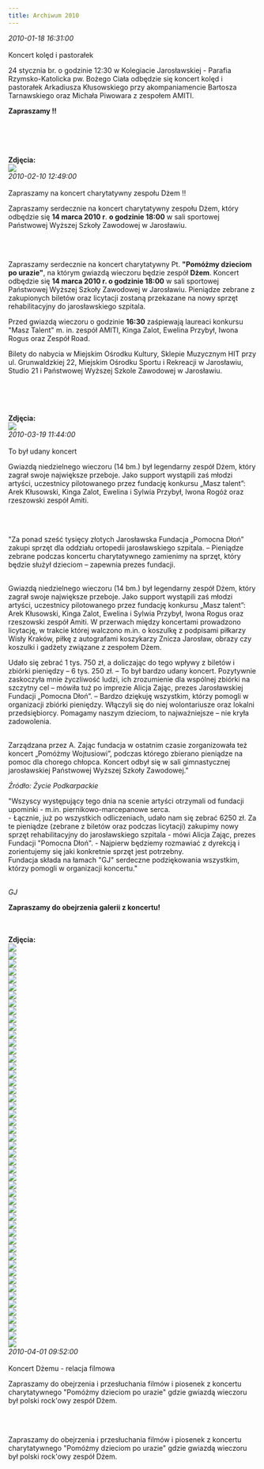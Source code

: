 ```yaml
---
title: Archiwum 2010
---
```


<div class="archiveItem">
<i>2010-01-18 16:31:00</i><br><br>
Koncert kolęd i pastorałek <p>24 stycznia br. o godzinie 12:30 w Kolegiacie Jarosławskiej - Parafia Rzymsko-Katolicka pw. Bożego Ciała odbędzie się koncert kolęd i pastorałek Arkadiusza Kłusowskiego przy akompaniamencie Bartosza Tarnawskiego oraz Michała Piwowara z zespołem AMITI.</p><p><strong>Zapraszamy !!</strong></p><br><br>
<br><br>
<b>Zdjęcia:</b><br>
<div class="centerImgs">
<img src="img/archive_files/1 013-2.jpg" /><br>
</div>
</div>
<div class="archiveItem">
<i>2010-02-10 12:49:00</i><br><br>
Zapraszamy na koncert charytatywny zespołu Dżem !!<p>Zapraszamy serdecznie na koncert charytatywny zespołu Dżem, który odbędzie się <strong>14 marca 2010 r</strong>. <strong>o godzinie 18:00</strong> w sali sportowej Państwowej Wyższej Szkoły Zawodowej w Jarosławiu.</p><br><br>
<p>Zapraszamy serdecznie na koncert charytatywny Pt. <strong>"Pomóżmy dzieciom po urazie"</strong>, na którym gwiazdą wieczoru będzie zespół <strong>Dżem</strong>. Koncert odbędzie się <strong>14 marca 2010 r. o godzinie 18:00</strong> w sali sportowej Państwowej Wyższej Szkoły Zawodowej w Jarosławiu. Pieniądze zebrane z zakupionych biletów oraz licytacji zostaną przekazane na nowy sprzęt rehabilitacyjny do jarosławskiego szpitala.</p><p>Przed gwiazdą wieczoru o godzinie <strong>16:30</strong> zaśpiewają laureaci konkursu "Masz Talent" m. in. zespół AMITI, Kinga Zalot, Ewelina Przybył, Iwona Rogus oraz Zespół Road.</p><p>Bilety do nabycia w Miejskim Ośrodku Kultury, Sklepie Muzycznym HIT przy ul. Grunwaldzkiej 22, Miejskim Ośrodku Sportu i Rekreacji w Jarosławiu, Studio 21 i Państwowej Wyższej Szkole Zawodowej w Jarosławiu.</p><p> </p><br><br>
<b>Zdjęcia:</b><br>
<div class="centerImgs">
<img src="img/archive_files/dzem_logo.jpg" /><br>
</div>
</div>
<div class="archiveItem">
<i>2010-03-19 11:44:00</i><br><br>
To był udany koncert<p>Gwiazdą niedzielnego wieczoru (14 bm.) był legendarny zespół Dżem, który zagrał swoje największe przeboje. Jako support wystąpili zaś młodzi artyści, uczestnicy pilotowanego przez fundację konkursu „Masz talent”: Arek Kłusowski, Kinga Zalot, Ewelina i Sylwia Przybył, Iwona Rogóż oraz rzeszowski zespół Amiti.</p><br><br>
<p>"Za ponad sześć tysięcy złotych Jarosławska Fundacja „Pomocna Dłoń” zakupi sprzęt dla oddziału ortopedii jarosławskiego szpitala. – Pieniądze zebrane podczas koncertu charytatywnego zamienimy na sprzęt, który będzie służył dzieciom – zapewnia prezes fundacji.</p><p><br />Gwiazdą niedzielnego wieczoru (14 bm.) był legendarny zespół Dżem, który zagrał swoje największe przeboje. Jako support wystąpili zaś młodzi artyści, uczestnicy pilotowanego przez fundację konkursu „Masz talent”: Arek Kłusowski, Kinga Zalot, Ewelina i Sylwia Przybył, Iwona Rogus oraz rzeszowski zespół Amiti. W przerwach między koncertami prowadzono licytację, w trakcie której walczono m.in. o koszulkę z podpisami piłkarzy Wisły Kraków, piłkę z autografami koszykarzy Znicza Jarosław, obrazy czy koszulki i gadżety związane z zespołem Dżem.</p><p>Udało się zebrać 1 tys. 750 zł, a doliczając do tego wpływy z biletów i zbiórki pieniędzy – 6 tys. 250 zł. – To był bardzo udany koncert. Pozytywnie zaskoczyła mnie życzliwość ludzi, ich zrozumienie dla wspólnej zbiórki na szczytny cel – mówiła tuż po imprezie Alicja Zając, prezes Jarosławskiej Fundacji „Pomocna Dłoń”. – Bardzo dziękuję wszystkim, którzy pomogli w organizacji zbiórki pieniędzy. Włączyli się do niej wolontariusze oraz lokalni przedsiębiorcy. Pomagamy naszym dzieciom, to najważniejsze – nie kryła zadowolenia.</p><p><br />Zarządzana przez A. Zając fundacja w ostatnim czasie zorganizowała też koncert „Pomóżmy Wojtusiowi”, podczas którego zbierano pieniądze na pomoc dla chorego chłopca. Koncert odbył się w sali gimnastycznej jarosławskiej Państwowej Wyższej Szkoły Zawodowej."</p><p><em>Źródło: Życie Podkarpackie</em></p><p>"Wszyscy występujący tego dnia na scenie artyści otrzymali od fundacji upominki - m.in. piernikowo-marcepanowe serca. <br />- Łącznie, już po wszystkich odliczeniach, udało nam się zebrać 6250 zł. Za te pieniądze (zebrane z biletów oraz podczas licytacji) zakupimy nowy sprzęt rehabilitacyjny do jarosławskiego szpitala - mówi Alicja Zając, prezes Fundacji "Pomocna Dłoń". - Najpierw będziemy rozmawiać z dyrekcją i zorientujemy się jaki konkretnie sprzęt jest potrzebny.<br />Fundacja składa na łamach "GJ" serdeczne podziękowania wszystkim, którzy pomogli w organizacji koncertu."</p><p><em><br /> GJ</em></p><p><strong>Zapraszamy do obejrzenia galerii z koncertu!</strong><em><br /></em></p><p><em> </em></p><br><br>
<b>Zdjęcia:</b><br>
<div class="centerImgs">
<img src="img/archive_files/Hubert-Ochmanski (01).jpg" /><br>
<img src="img/archive_files/Hubert-Ochmanski (02).jpg" /><br>
<img src="img/archive_files/Hubert-Ochmanski (03).jpg" /><br>
<img src="img/archive_files/Hubert-Ochmanski (04).jpg" /><br>
<img src="img/archive_files/Hubert-Ochmanski (05).jpg" /><br>
<img src="img/archive_files/Hubert-Ochmanski (06).jpg" /><br>
<img src="img/archive_files/Hubert-Ochmanski (07).jpg" /><br>
<img src="img/archive_files/Hubert-Ochmanski (08).jpg" /><br>
<img src="img/archive_files/Hubert-Ochmanski (09).jpg" /><br>
<img src="img/archive_files/Hubert-Ochmanski (10).jpg" /><br>
<img src="img/archive_files/Hubert-Ochmanski (11).jpg" /><br>
<img src="img/archive_files/Hubert-Ochmanski (12).jpg" /><br>
<img src="img/archive_files/Hubert-Ochmanski (13).jpg" /><br>
<img src="img/archive_files/Hubert-Ochmanski (14).jpg" /><br>
<img src="img/archive_files/Hubert-Ochmanski (15) 2.jpg" /><br>
<img src="img/archive_files/Hubert-Ochmanski (16).jpg" /><br>
<img src="img/archive_files/Hubert-Ochmanski (17).jpg" /><br>
<img src="img/archive_files/Hubert-Ochmanski (18).jpg" /><br>
<img src="img/archive_files/Jakub (01).jpg" /><br>
<img src="img/archive_files/Jakub (02).jpg" /><br>
<img src="img/archive_files/Jakub (03).jpg" /><br>
<img src="img/archive_files/Jakub (04).jpg" /><br>
<img src="img/archive_files/Jakub (05).jpg" /><br>
<img src="img/archive_files/Jakub (06).jpg" /><br>
<img src="img/archive_files/Jakub (07).jpg" /><br>
<img src="img/archive_files/Jakub (08).jpg" /><br>
<img src="img/archive_files/Jakub (09).jpg" /><br>
<img src="img/archive_files/Jakub (10).jpg" /><br>
<img src="img/archive_files/Jakub (11).jpg" /><br>
<img src="img/archive_files/Jakub (12).jpg" /><br>
<img src="img/archive_files/Jakub (13).jpg" /><br>
<img src="img/archive_files/Jakub (14).jpg" /><br>
<img src="img/archive_files/Jakub (15).jpg" /><br>
<img src="img/archive_files/Jakub (16) 2.jpg" /><br>
<img src="img/archive_files/Jakub (17).jpg" /><br>
<img src="img/archive_files/Lukasz-Sobien (00).JPG" /><br>
<img src="img/archive_files/Lukasz-Sobien (01).JPG" /><br>
<img src="img/archive_files/Lukasz-Sobien (02).JPG" /><br>
<img src="img/archive_files/Lukasz-Sobien (03).JPG" /><br>
<img src="img/archive_files/Lukasz-Sobien (04).JPG" /><br>
<img src="img/archive_files/Lukasz-Sobien (05).JPG" /><br>
<img src="img/archive_files/Lukasz-Sobien (06).JPG" /><br>
<img src="img/archive_files/Lukasz-Sobien (07).JPG" /><br>
<img src="img/archive_files/Lukasz-Sobien (08).JPG" /><br>
<img src="img/archive_files/Lukasz-Sobien (09).JPG" /><br>
<img src="img/archive_files/Lukasz-Sobien (10).JPG" /><br>
<img src="img/archive_files/Lukasz-Sobien (11).JPG" /><br>
<img src="img/archive_files/Lukasz-Sobien (12).JPG" /><br>
<img src="img/archive_files/Lukasz-Sobien (13).JPG" /><br>
<img src="img/archive_files/Lukasz-Sobien (14).JPG" /><br>
<img src="img/archive_files/Lukasz-Sobien (15).JPG" /><br>
</div>
</div>
<div class="archiveItem">
<i>2010-04-01 09:52:00</i><br><br>
Koncert Dżemu - relacja filmowa<p>Zapraszamy do obejrzenia i przesłuchania filmów i piosenek z koncertu charytatywnego "Pomóżmy dzieciom po urazie" gdzie gwiazdą wieczoru był polski rock'owy zespół Dżem.</p><br><br>
<p>Zapraszamy do obejrzenia i przesłuchania filmów i piosenek z koncertu  charytatywnego "Pomóżmy dzieciom po urazie" gdzie gwiazdą wieczoru był  polski rock'owy zespół Dżem.</p><p> </p><p> </p><p><br /><br /><br /> <object width="640" height="505"><param name="movie" value="http://www.youtube.com/v/-jMXNVhROsE&amp;hl=pl_PL&amp;fs=1&amp;color1=0x234900&amp;color2=0x4e9e00" /><param name="allowFullScreen" value="true" /><param name="allowscriptaccess" value="always" /><embed type="application/x-shockwave-flash" width="640" height="505" src="http://www.youtube.com/v/-jMXNVhROsE&amp;hl=pl_PL&amp;fs=1&amp;color1=0x234900&amp;color2=0x4e9e00" allowfullscreen="true" allowscriptaccess="always"></embed></object></p><p><br /><br /> <object width="640" height="505"><param name="movie" value="http://www.youtube.com/v/WiKa-03XyCo&amp;hl=pl_PL&amp;fs=1&amp;color1=0x234900&amp;color2=0x4e9e00" /><param name="allowFullScreen" value="true" /><param name="allowscriptaccess" value="always" /><embed type="application/x-shockwave-flash" width="640" height="505" src="http://www.youtube.com/v/WiKa-03XyCo&amp;hl=pl_PL&amp;fs=1&amp;color1=0x234900&amp;color2=0x4e9e00" allowscriptaccess="always" allowfullscreen="true"></embed></object></p><p><br /><br /> <object width="853" height="505"><param name="movie" value="http://www.youtube.com/v/HDS_EFnghhI&amp;hl=pl_PL&amp;fs=1&amp;color1=0x234900&amp;color2=0x4e9e00" /><param name="allowFullScreen" value="true" /><param name="allowscriptaccess" value="always" /><embed type="application/x-shockwave-flash" width="853" height="505" src="http://www.youtube.com/v/HDS_EFnghhI&amp;hl=pl_PL&amp;fs=1&amp;color1=0x234900&amp;color2=0x4e9e00" allowscriptaccess="always" allowfullscreen="true"></embed></object></p><p> </p><p><object width="853" height="505"><param name="movie" value="http://www.youtube.com/v/tMSREqlq4Y8&amp;hl=pl_PL&amp;fs=1&amp;color1=0x234900&amp;color2=0x4e9e00" /><param name="allowFullScreen" value="true" /><param name="allowscriptaccess" value="always" /><embed type="application/x-shockwave-flash" width="853" height="505" src="http://www.youtube.com/v/tMSREqlq4Y8&amp;hl=pl_PL&amp;fs=1&amp;color1=0x234900&amp;color2=0x4e9e00" allowscriptaccess="always" allowfullscreen="true"></embed></object></p><p> </p><p> </p><p><object width="853" height="505"><param name="movie" value="http://www.youtube.com/v/WKAPvftz3k4&amp;hl=pl_PL&amp;fs=1&amp;color1=0x234900&amp;color2=0x4e9e00" /><param name="allowFullScreen" value="true" /><param name="allowscriptaccess" value="always" /><embed type="application/x-shockwave-flash" width="853" height="505" src="http://www.youtube.com/v/WKAPvftz3k4&amp;hl=pl_PL&amp;fs=1&amp;color1=0x234900&amp;color2=0x4e9e00" allowscriptaccess="always" allowfullscreen="true"></embed></object></p><p><object width="640" height="505"><param name="movie" value="http://www.youtube.com/v/gO_D2ATndFU&amp;hl=pl_PL&amp;fs=1&amp;color1=0x234900&amp;color2=0x4e9e00" /><param name="allowFullScreen" value="true" /><param name="allowscriptaccess" value="always" /><embed type="application/x-shockwave-flash" width="640" height="505" src="http://www.youtube.com/v/gO_D2ATndFU&amp;hl=pl_PL&amp;fs=1&amp;color1=0x234900&amp;color2=0x4e9e00" allowscriptaccess="always" allowfullscreen="true"></embed></object></p><p> </p><p> </p><p><object width="640" height="505"><param name="movie" value="http://www.youtube.com/v/0rj_k8iV3jE&amp;hl=pl_PL&amp;fs=1&amp;color1=0x234900&amp;color2=0x4e9e00" /><param name="allowFullScreen" value="true" /><param name="allowscriptaccess" value="always" /><embed type="application/x-shockwave-flash" width="640" height="505" src="http://www.youtube.com/v/0rj_k8iV3jE&amp;hl=pl_PL&amp;fs=1&amp;color1=0x234900&amp;color2=0x4e9e00" allowscriptaccess="always" allowfullscreen="true"></embed></object></p><p> </p><p> </p><br><br>
<b>Zdjęcia:</b><br>
<div class="centerImgs">
<img src="img/archive_files/Dzem.jpg" /><br>
</div>
</div>
<div class="archiveItem">
<i>2010-04-06 11:34:00</i><br><br>
Masz Talent 2010 !!<p>Jarosławska Fundacja „Pomocna Dłoń” przy wsparciu Burmistrza Miasta Jarosławia oraz Centrum Kultury i Promocji w Jarosławiu organizuje II edycję programu MASZ TALENT.</p><br><br>
<p><strong>Jarosławska Fundacja „Pomocna Dłoń” </strong>przy wsparciu Burmistrza Miasta Jarosławia oraz Centrum Kultury i Promocji w Jarosławiu organizuje II edycję programu <strong>MASZ TALENT</strong>. Serdecznie zapraszamy młodzież jarosławską z gimnazjów i szkół średnich oraz utalentowane osoby (powyżej 15 r.ż.), do wzięcia udziału w wydarzeniu kulturalnym. <br /> <br />Nagrodą główną jest laptop ufundowany przez Jarosławską Fundację „Pomocna Dłoń". <br /><br />Przegląd kandydatów odbędzie się dnia <strong>21.04.2010 r. </strong>o godz.<strong> 11.00</strong><strong></strong> w Centrum Kultury i Promocji w Jarosławiu. <br /><br />Kategorie konkursowe: taniec, śpiew, sport, gra na instrumencie, gra sceniczna. Każdy uczestnik proszony jest o przygotowanie 3 min. programu artystycznego wraz z własnym podkładem muzycznym, w zależności od wybranej kategorii. <br /><br />Finał programu odbędzie się <strong>1.05.2010 r. w Miejskim Ośrodku Kultury w Jarosławiu</strong> i będzie towarzyszył Wielkiej Majówce 2010. <br />Informacje udzielane są pod numerem telefonu: (016) 624 87 44.<br />Zapytania proszę kierować również na adres mailowy: ktp@jaroslaw.pl. <br /><br />Osoby chętne do wzięcia  udziału w wydarzeniu proszone są o stawienie się z wypełnionymi kartami zgłoszenia <strong>do dnia 19.04.2010 r. w Wydziale Kultury, Turystyki i Promocji Miasta w Urzędzie Miasta Jarosławia,</strong> Rynek 6 (II p. pok. nr 20), w celu rejestracji przed przeglądem. <br /><br /> <br /><br />Poniżej karta zgłoszenia udziału.</p><br><br>
<b>Zdjęcia:</b><br>
<div class="centerImgs">
<img src="img/archive_files/987358_61043619.jpg" /><br>
</div>
</div>
<div class="archiveItem">
<i>2010-04-09 16:16:00</i><br><br>
Wywiad z Prezes Fundacji Pomocna Dłoń w Radiu PWSZ Jarosław<p>Wywiad z Prezes Fundacji Pomocna Dłoń w Twoje Radio Jarosław. Wywiad  przeprowadzony przez redaktor  Annę Inglot.</p><br><br>
<p>Wywiad z Prezes Fundacji Pomocna Dłoń w Twoje Radio Jarosław. Wywiad  przeprowadzony przez redaktor Annę Inglot.</p><p> </p><p><br /><br /> <object width="640" height="505"><param name="movie" value="http://www.youtube.com/v/Xaq4XRRO6Cw&amp;hl=pl_PL&amp;fs=1&amp;color1=0x234900&amp;color2=0x4e9e00" /><param name="allowFullScreen" value="true" /><param name="allowscriptaccess" value="always" /><embed type="application/x-shockwave-flash" width="640" height="505" src="http://www.youtube.com/v/Xaq4XRRO6Cw&amp;hl=pl_PL&amp;fs=1&amp;color1=0x234900&amp;color2=0x4e9e00" allowscriptaccess="always" allowfullscreen="true"></embed></object></p><p> </p><p><br /><br /> <object width="640" height="505"><param name="movie" value="http://www.youtube.com/v/MOsn8Pk4l4Q&amp;hl=pl_PL&amp;fs=1&amp;color1=0x234900&amp;color2=0x4e9e00" /><param name="allowFullScreen" value="true" /><param name="allowscriptaccess" value="always" /><embed type="application/x-shockwave-flash" width="640" height="505" src="http://www.youtube.com/v/MOsn8Pk4l4Q&amp;hl=pl_PL&amp;fs=1&amp;color1=0x234900&amp;color2=0x4e9e00" allowscriptaccess="always" allowfullscreen="true"></embed></object></p><br><br>
<b>Zdjęcia:</b><br>
<div class="centerImgs">
<img src="img/archive_files/Prezes-Fundacji-Alicja-Zajac.jpg" /><br>
</div>
</div>
<div class="archiveItem">
<i>2010-04-27 14:12:00</i><br><br>
Międzynarodowy Festiwal Piosenki „Rzeszów Carpathia Festiwal” 2010 <p>Międzynarodowy Festiwal Piosenki „Rzeszów Carpathia Festival” to miejsce spotkań młodych wokalistów i zespołów muzycznych z całej Europy. W jury festiwalu zasiadają europejskie osobistości życia muzycznego – Dorota Szpetkowska, Michał Zabłocki, Zygmunt Kukla, Jerzy Dynia, Ruggero Robin, Egon Póka i Peter Lipa.</p><br><br>
<p>Międzynarodowy Festiwal Piosenki <strong>„Rzeszów Carpathia Festival”</strong> to miejsce spotkań młodych wokalistów i zespołów muzycznych z całej Europy. W jury festiwalu zasiadają europejskie osobistości życia muzycznego – Dorota Szpetkowska, Michał Zabłocki, Zygmunt Kukla, Jerzy Dynia, Ruggero Robin, Egon Póka i Peter Lipa.</p><p> </p><p>Głosujcie na zespół <strong>Amiti</strong> w plebiscycie na nagrodę publiczności <strong>VI międzynarodowego Festivalu Carpathia Rzeszów </strong>SMS na numer <strong>72601</strong> o treści <strong>paulobettini.pl 1<br /></strong></p><p> </p><p>Więcej informacji na stronie <a href="http://www.carpathia.rzeszow.pl/" target="_blank"><strong>www.carpathia.rzeszow.pl</strong> </a>oraz <a href="http://www.rzeszow.pl/kultura/aktualnosci-kulturowe/miedzynarodowy-festiwal-piosenki-rzeszow-carpathia-festiwal-2010" target="_blank"><strong>Srerwis informacyjny UM Rzeszów</strong><br /></a></p><p> </p><p> </p><p><object width="480" height="385"><param name="movie" value="http://www.youtube.com/v/pJzof-KvIJk&amp;hl=pl_PL&amp;fs=1&amp;color1=0x234900&amp;color2=0x4e9e00" /><param name="allowFullScreen" value="true" /><param name="allowscriptaccess" value="always" /><embed type="application/x-shockwave-flash" width="480" height="385" src="http://www.youtube.com/v/pJzof-KvIJk&amp;hl=pl_PL&amp;fs=1&amp;color1=0x234900&amp;color2=0x4e9e00" allowscriptaccess="always" allowfullscreen="true"></embed></object></p><br><br>
<b>Zdjęcia:</b><br>
<div class="centerImgs">
<img src="img/archive_files/amiti.jpeg" /><br>
</div>
</div>
<div class="archiveItem">
<i>2010-04-28 12:00:00</i><br><br>
Sprzet dla najmłodszych pacjentów COM<p><strong>"Pomóżmy dzieciom po urazie".</strong> Takie założenie miał zorganizowany 14  marca przez <strong>Jarosławską Fundację "Pomocna Dłoń" </strong>koncert zespołu Dżem. To właśnie na zakup sprzętu Fundacja przekazała zebrane z koncertu  pieniądze. W jednej z sal Centrum Opieki Medycznej stanęły trzy nowe  łóżka z całym wyposażeniem.</p><br><br>
<p><strong>"Pomóżmy dzieciom po urazie"</strong>. Takie założenie miał zorganizowany 14 marca przez "<strong>Jarosławską Fundację Pomocna Dłoń" koncert zespołu Dżem.<br /></strong><br />To właśnie na zakup sprzętu Fundacja przekazała zebrane z koncertu pieniądze. W jednej z sal Centrum Opieki Medycznej stanęły trzy nowe łóżka z całym wyposażeniem. <br />- Dzisiaj oddział  ortopedyczny otrzymał dary z Jarosławskiej Fundacji "Pomocna Dłoń". Chcę serdecznie podziękować wszystkim, którzy się do tego przyczynili - mówiła dyrektor ds. lecznictwa - Janina Dańczak-Balicka.<br /><br /><strong>6250 zł </strong>to kwota, jaką udało się zebrać z koncertu. <strong><br />Koszt zakupionego sprzętu to blisko 13 tysięcy</strong>.<br />- Zebrane pieniądze chcieliśmy przeznaczyć właśnie dla dzieci, na nowy sprzęt rehabilitacyjny. Trzy łóżka z całym wyposażeniem za ponad 13 tysięcy zakupione za połowę ceny, to wielki sukces. serdeczne podziękowania dla Zespołu Szkół Plastycznych za pomalowanie ścian w tej właśnie salo oraz dla Pana Tomasza Piotrów, który użyczył nam samochodu i przywiózł sprzęt z Tarnowa nieodpłatnie. Pamiętajmy, że żyjemy po to, aby pozostawić po sobie ślad - mówiła Alicja Zając - prezes Fundacji. Wyrazy wdzięczności złożył również ordynator oddziału ortopedii - Jerzy Błażejewski.<br />- Serdecznie dziękuję za takie miłe i efektywne wsparcie. W naszym szpitalu rocznie przyjmujemy ok. 200 dzieci z urazami. jest to dla nich ogromne przeżycie. Dlatego chcielibyśmy aby byli tu najserdeczniej  przyjęci, aby ten pobyt był sympatyczny. Dzięki Fundacji i młodzieży z Zespołu Szkół Plastycznych mamy taką możliwość. Liczymy, że współpraca z Fundacją będzie owocna bo mamy jeszcze kilka sal do wyposażenia - mówi z uśmiechem. <br />Nowy sprzęt poświęcił ks. Władysław Janeczko.</p><p><em><br /></em></p><p><em>Tekst: GJ</em></p><p><em>Zdjęcia: Ceramikowo-wppl</em></p><p><em>Zdjęcia: <a href="http://ceramikowo-wppl.blog.onet.pl/WSPOLPRACA-Z-JAROSLAWSKA-FUNDA,2,ID404865681,n">Ceramikowo.wppl</a><br /></em></p><br><br>
<b>Zdjęcia:</b><br>
<div class="centerImgs">
<img src="img/archive_files/DSCN4433.jpg" /><br>
<img src="img/archive_files/DSCN4435.JPG" /><br>
<img src="img/archive_files/DSCN4436.jpg" /><br>
<img src="img/archive_files/DSCN4437.JPG" /><br>
<img src="img/archive_files/DSCN4438.jpg" /><br>
<img src="img/archive_files/DSCN4439.jpg" /><br>
<img src="img/archive_files/DSCN4440.jpg" /><br>
<img src="img/archive_files/DSCN4441.JPG" /><br>
<img src="img/archive_files/DSCN4442.jpg" /><br>
<img src="img/archive_files/DSCN4443.JPG" /><br>
<img src="img/archive_files/DSCN4444.JPG" /><br>
<img src="img/archive_files/DSCN4445.JPG" /><br>
<img src="img/archive_files/DSCN4447.JPG" /><br>
<img src="img/archive_files/DSCN4448.JPG" /><br>
<img src="img/archive_files/DSCN4450.JPG" /><br>
<img src="img/archive_files/DSCN4451.JPG" /><br>
<img src="img/archive_files/DSCN4452.JPG" /><br>
<img src="img/archive_files/DSCN4459.JPG" /><br>
<img src="img/archive_files/DSCN4460.JPG" /><br>
<img src="img/archive_files/DSCN4462.JPG" /><br>
<img src="img/archive_files/DSCN4463.JPG" /><br>
<img src="img/archive_files/DSCN4464.JPG" /><br>
<img src="img/archive_files/DSCN4465.jpg" /><br>
<img src="img/archive_files/DSCN4466.JPG" /><br>
<img src="img/archive_files/DSCN4467.JPG" /><br>
<img src="img/archive_files/DSCN4773-0.jpg" /><br>
<img src="img/archive_files/DSCN4774.jpg" /><br>
<img src="img/archive_files/DSCN4775.jpg" /><br>
<img src="img/archive_files/DSCN4786.jpg" /><br>
<img src="img/archive_files/DSCN4787.jpg" /><br>
<img src="img/archive_files/DSCN4792.jpg" /><br>
<img src="img/archive_files/DSCN4794.jpg" /><br>
<img src="img/archive_files/foto 001.jpg" /><br>
<img src="img/archive_files/foto 006.jpg" /><br>
<img src="img/archive_files/foto 013.jpg" /><br>
<img src="img/archive_files/foto 015.jpg" /><br>
</div>
</div>
<div class="archiveItem">
<i>2010-04-28 14:02:00</i><br><br>
Eliminacje do finału II Edycji &quot;Masz Talent&quot;<p>W środę <strong>21 kwietnia</strong>, w Centrum Kultury i Promocji Miasta odbyły się eliminacje do finału <strong>II edycji programu "Masz Talent" </strong>organizowanego przez <strong>Jarosławską Fundację "Pomocna Dłoń"</strong> przy wsparciu Burmistrza Miasta Jarosławia i CKiP.</p><br><br>
<p><!-- 		@page { size: 21cm 29.7cm; margin: 2cm } 		P { margin-bottom: 0.21cm } --></p><p>W środę <strong>21 kwietnia</strong>, w Centrum Kultury i Promocji Miasta odbyły się eliminacje do finału <strong>II edycji programu "Masz Talent" </strong>organizowanego przez <strong>Jarosławską Fundację "Pomocna Dłoń"</strong> przy wsparciu Burmistrza Miasta Jarosławia i CKiP.</p><p>W śród najlepszych znaleźli się: Gabriel Brudniak i Krystian Nadgórny, Anna Dąbrowska, Artur Leśniowski, Krzysztof Szydłowski, Kamil Inglot, Jakub Magda, Karol Argasiński, Michał Niemiec, Monika Trojnar, Monika Czarny, Daria Kiper oraz Karolina Węgrzyn i Katarzyna Meissner.</p><p>Laureaci wystąpią w <strong>finale konkursu</strong>, który odbędzie się w sobotę <strong>1 maja, o godzinie 17:00 w Miejskim Ośrodku Kultury w Jarosławiu</strong>. Będą walczyć o nagrodę główną, którą jest laptop ufundowany przez Jarosławską Fundację "Pomocna Dłoń".</p><p><em>Tekst: GJ</em></p><p><strong>Wyłoniono 12 finalistów</strong></p><ol><li>Gimnazjum Publiczne Nr 1 - Gabriel Brudniak i Krystian Nadgórny – gra sceniczna</li><li>Gimnazjum Publiczne Nr 5 - Anna Dąbkowska</li><li>Gimnazjum Publiczne Nr 5 - Artur Leśniowski</li><li>Gimnazjum Publiczne Nr 5 - Krzysztof Szydłowski</li><li>Gimnazjum Publiczne Nr 5 - Kamil Inglot </li><li>Zespół Szkół Drogowo-Geodeyzjnych i Ogólnokształcących w jarosławiu – Jakub Maga</li><li>Liceum Ogólnokształcące im. Mikołaja Kopernika w Jarosławiu – Karol Argasiński</li><li>Zespół Szkół Licealnych i Technicznych w Jarosławiu Michał Niemiec</li><li>Zespół Szkół im. Adama Mickiewicza w Pawłosiowie – Monika Trojnar</li><li>Zespół Szkół im. Adama Mickiewicza w Pawłosiowie Monika Czarny</li><li>Zespół Szkół Plastycznych i Ogólnokształcących w Jarosławiu - Daria Kiper</li><li>Zespół Szkół Plastycznych i Ogólnokształcących w Jarosławiu - Karolina Węgrzyn i Katarzyna Meissner</li></ol><p> </p><p><strong>Zapraszamy do obejrzenia galerii zdjęć z eliminacji!</strong></p><p> </p><br><br>
<b>Zdjęcia:</b><br>
<div class="centerImgs">
<img src="img/archive_files/ADSC_3818.jpg" /><br>
<img src="img/archive_files/DSC_3773.jpg" /><br>
<img src="img/archive_files/DSC_3779.jpg" /><br>
<img src="img/archive_files/DSC_3782.jpg" /><br>
<img src="img/archive_files/DSC_3785.jpg" /><br>
<img src="img/archive_files/DSC_3786.jpg" /><br>
<img src="img/archive_files/DSC_3787.jpg" /><br>
<img src="img/archive_files/DSC_3789.jpg" /><br>
<img src="img/archive_files/DSC_3792.jpg" /><br>
<img src="img/archive_files/DSC_3794.jpg" /><br>
<img src="img/archive_files/DSC_3799.jpg" /><br>
<img src="img/archive_files/DSC_3802.jpg" /><br>
<img src="img/archive_files/DSC_3803.jpg" /><br>
<img src="img/archive_files/DSC_3807.jpg" /><br>
<img src="img/archive_files/DSC_3812.jpg" /><br>
<img src="img/archive_files/DSC_3813.jpg" /><br>
<img src="img/archive_files/DSC_3814.jpg" /><br>
</div>
</div>
<div class="archiveItem">
<i>2010-05-05 10:24:00</i><br><br>
Finał II edycji konkursu &quot;Masz Talent&quot;<p>Dużo się działo na jarosławskim Rynku podczas tegorocznej Majówki 2010. W  MOK Jarosław odbył się II finał jarosławskiej edycji konkursu „Masz  talent”, którego organizatorem jest Jarosławska Fundacja „Pomocna Dłoń”  przy wsparciu Burmistrza Miasta Jarosławia, CKiP oraz TV Rzeszów. Do  finału dostało się 12 uczestników konkursu. Program prowadziła prezes  fundacji Alicja Zając otwierając imprezę cyt. <strong>„Każdy rodzi się z  talentem obdarowanym przez Boga, ale nie każdy potrafi go z siebie  wydobyć i umiejętnie wykorzystać”</strong>.</p><br><br>
<p>Dużo się działo na jarosławskim Rynku podczas tegorocznej Majówki 2010. W MOK Jarosław odbył się <strong>II finał jarosławskiej edycji konkursu „Masz Talent”,</strong> którego organizatorem jest <strong>Jarosławska Fundacja „Pomocna Dłoń”</strong> przy wsparciu Burmistrza Miasta Jarosławia, CKiP oraz TV Rzeszów.</p><p>Do finału dostało się 12 uczestników konkursu. Program prowadziła prezes fundacji Alicja Zając otwierając imprezę cyt. <strong>„Każdy rodzi się z talentem obdarowanym przez Boga, ale nie każdy potrafi go z siebie wydobyć i umiejętnie wykorzystać”. </strong></p><p>Przewodniczącym Jury był dr. muzyki Jacek Ścibor, który stwierdził, że poziom imprezy tegorocznego konkursu był bardzo wysoki. Sala była zapełniona po brzegi. Finaliści wystąpili w różnych kategoriach artystycznych.</p><p>Konkurs wygrała zdobywając laptopa ufundowanego przez fundację <strong>Karolina Węgrzyn</strong> z Zespołu Szkól Plastycznych w Jarosławiu.</p><p>Nagrodę publiczności w postaci aparatu cyfrowego ufundowanego przez Biuro Turystyki „Polonez” Aneta Fila wygrał <strong>Kamil Inglot </strong>(Gimnazjum nr 5) tańcem „Elektro Boogi” .</p><p>Trzy wyróżnienia zdobyli:</p><ul><li><strong>Jakub Maga</strong> (śpiew) Zespól Szkól Drogowo-Geodyzyjnych i Ogólnokształcących w Jarosławiu, </li><li><strong>Karol Argasiński</strong> (śpiew) Liceum Ogólnokształcące im. Mikołaja Kopernika w Jarosławiu, </li><li><strong>Monika Czarny</strong> (śpiew) Zespól Szkół im. A. Mickiewicza w Pawłosiowie </li><li>oraz nagroda pieniężna przyznana przez - posła Mieczysława Golbę (równocześnie członka Jury konkursu) którą otrzymał <strong>Krzysztof Szydłowski</strong> (GP nr 5) w kategorii „Beat Box” . </li></ul><p>Gościnnie wystąpili: dr muzyki Jacek Ścibor, zespól „Amiti” z Arkadiuszem Kłusowskim i Szkoła Tańca ”Takt” - Marzeny Przytockiej. <br /><br /><strong>Skład Jury:</strong></p><ol><li>Dr Sztuk Wokalnych Jacek Ścibor - Przewodniczący</li><li>Mieczysław Golba - Poseł na Sejm RP </li><li>Anna Arciszewska - TV Rzeszów</li><li>Joanna Mordarska – Naczelnik Wydziału Kultury Turystyki i Promocji Miasta</li><li>Arkadiusz Kłusowski - wokalista zespołu „Amiti”</li></ol><p> </p><br><br>
<b>Zdjęcia:</b><br>
<div class="centerImgs">
<img src="img/archive_files/14.JPG" /><br>
<img src="img/archive_files/01.JPG" /><br>
<img src="img/archive_files/001-Karolina.JPG" /><br>
<img src="img/archive_files/09.JPG" /><br>
<img src="img/archive_files/H-01.JPG" /><br>
<img src="img/archive_files/H-01a.JPG" /><br>
<img src="img/archive_files/08.JPG" /><br>
<img src="img/archive_files/15.JPG" /><br>
<img src="img/archive_files/15a.JPG" /><br>
<img src="img/archive_files/15b.JPG" /><br>
<img src="img/archive_files/02.JPG" /><br>
<img src="img/archive_files/03.JPG" /><br>
<img src="img/archive_files/04a.JPG" /><br>
<img src="img/archive_files/04b.JPG" /><br>
<img src="img/archive_files/05.JPG" /><br>
<img src="img/archive_files/06.JPG" /><br>
<img src="img/archive_files/07.JPG" /><br>
<img src="img/archive_files/10.JPG" /><br>
<img src="img/archive_files/11.JPG" /><br>
<img src="img/archive_files/11a.JPG" /><br>
<img src="img/archive_files/12a.JPG" /><br>
<img src="img/archive_files/12.JPG" /><br>
<img src="img/archive_files/13.JPG" /><br>
<img src="img/archive_files/16.JPG" /><br>
<img src="img/archive_files/H-02.JPG" /><br>
<img src="img/archive_files/H-02d.JPG" /><br>
<img src="img/archive_files/H-02e.JPG" /><br>
<img src="img/archive_files/H-02g.JPG" /><br>
<img src="img/archive_files/P1100019.JPG" /><br>
<img src="img/archive_files/H-03.JPG" /><br>
<img src="img/archive_files/H-03a.JPG" /><br>
<img src="img/archive_files/H-03b.JPG" /><br>
<img src="img/archive_files/H-03c.JPG" /><br>
<img src="img/archive_files/H-03d.JPG" /><br>
<img src="img/archive_files/H-03e.JPG" /><br>
<img src="img/archive_files/H-03f.JPG" /><br>
<img src="img/archive_files/H-03i.JPG" /><br>
<img src="img/archive_files/H-03j.JPG" /><br>
<img src="img/archive_files/H-03k.JPG" /><br>
<img src="img/archive_files/H-03l.JPG" /><br>
<img src="img/archive_files/H-03m.JPG" /><br>
<img src="img/archive_files/H-03n.JPG" /><br>
<img src="img/archive_files/H-03o.JPG" /><br>
<img src="img/archive_files/H-03p.JPG" /><br>
<img src="img/archive_files/H-03r.JPG" /><br>
<img src="img/archive_files/H-04.JPG" /><br>
<img src="img/archive_files/H-05.JPG" /><br>
<img src="img/archive_files/H-06.JPG" /><br>
<img src="img/archive_files/H-07.JPG" /><br>
<img src="img/archive_files/H-08.JPG" /><br>
<img src="img/archive_files/H-11.JPG" /><br>
<img src="img/archive_files/H-10.JPG" /><br>
<img src="img/archive_files/H-09.JPG" /><br>
<img src="img/archive_files/H-12.JPG" /><br>
</div>
</div>
<div class="archiveItem">
<i>2010-05-12 10:51:00</i><br><br>
Nagrania filmowe  II Edycji konursu &quot;Masz Talent&quot;<p>Prezentujemy Państwo nagrania filmowe II Edycji "Masz talent" zosrganizwoanego przez Jarosławską Fundację "Pomocna Dłoń"</p><br><br>
<p>Nagrania filmowe II Edycji konursu "Masz Talent"  Prezentujemy Państwo nagrania filmowe II Edycji "Masz talent" zosrganizwoanego przez Jarosławską Fundację "Pomocna Dłoń"</p><p> </p><p><object width="640" height="385"><param name="movie" value="http://www.youtube.com/v/cYumkCi-mTk&amp;hl=pl_PL&amp;fs=1&amp;color1=0x234900&amp;color2=0x4e9e00" /><param name="allowFullScreen" value="true" /><param name="allowscriptaccess" value="always" /><embed type="application/x-shockwave-flash" width="640" height="385" src="http://www.youtube.com/v/cYumkCi-mTk&amp;hl=pl_PL&amp;fs=1&amp;color1=0x234900&amp;color2=0x4e9e00" allowscriptaccess="always" allowfullscreen="true"></embed></object></p><p><object width="640" height="385"><param name="movie" value="http://www.youtube.com/v/67PdVOjH9_g&amp;hl=pl_PL&amp;fs=1&amp;color1=0x234900&amp;color2=0x4e9e00" /><param name="allowFullScreen" value="true" /><param name="allowscriptaccess" value="always" /><embed type="application/x-shockwave-flash" width="640" height="385" src="http://www.youtube.com/v/67PdVOjH9_g&amp;hl=pl_PL&amp;fs=1&amp;color1=0x234900&amp;color2=0x4e9e00" allowscriptaccess="always" allowfullscreen="true"></embed></object></p><p><object width="640" height="385"><param name="movie" value="http://www.youtube.com/v/fYAwzIqanFo&amp;hl=pl_PL&amp;fs=1&amp;color1=0x234900&amp;color2=0x4e9e00" /><param name="allowFullScreen" value="true" /><param name="allowscriptaccess" value="always" /><embed type="application/x-shockwave-flash" width="640" height="385" src="http://www.youtube.com/v/fYAwzIqanFo&amp;hl=pl_PL&amp;fs=1&amp;color1=0x234900&amp;color2=0x4e9e00" allowscriptaccess="always" allowfullscreen="true"></embed></object></p><p> </p><p> </p><p> </p><p><object width="640" height="385"><param name="movie" value="http://www.youtube.com/v/ZRTMVw5P9Gs&amp;hl=pl_PL&amp;fs=1&amp;color1=0x234900&amp;color2=0x4e9e00" /><param name="allowFullScreen" value="true" /><param name="allowscriptaccess" value="always" /><embed type="application/x-shockwave-flash" width="640" height="385" src="http://www.youtube.com/v/ZRTMVw5P9Gs&amp;hl=pl_PL&amp;fs=1&amp;color1=0x234900&amp;color2=0x4e9e00" allowscriptaccess="always" allowfullscreen="true"></embed></object></p><p> </p><p><object width="640" height="385"><param name="movie" value="http://www.youtube.com/v/gqsVI_vos8Q&amp;hl=pl_PL&amp;fs=1&amp;color1=0x234900&amp;color2=0x4e9e00" /><param name="allowFullScreen" value="true" /><param name="allowscriptaccess" value="always" /><embed type="application/x-shockwave-flash" width="640" height="385" src="http://www.youtube.com/v/gqsVI_vos8Q&amp;hl=pl_PL&amp;fs=1&amp;color1=0x234900&amp;color2=0x4e9e00" allowscriptaccess="always" allowfullscreen="true"></embed></object></p><p> </p><p><object width="640" height="385"><param name="movie" value="http://www.youtube.com/v/sq8YJg_MJSI&amp;hl=pl_PL&amp;fs=1&amp;color1=0x234900&amp;color2=0x4e9e00" /><param name="allowFullScreen" value="true" /><param name="allowscriptaccess" value="always" /><embed type="application/x-shockwave-flash" width="640" height="385" src="http://www.youtube.com/v/sq8YJg_MJSI&amp;hl=pl_PL&amp;fs=1&amp;color1=0x234900&amp;color2=0x4e9e00" allowscriptaccess="always" allowfullscreen="true"></embed></object></p><p> </p><p><object width="640" height="385"><param name="movie" value="http://www.youtube.com/v/_LNenrsezTU&amp;hl=pl_PL&amp;fs=1&amp;color1=0x234900&amp;color2=0x4e9e00" /><param name="allowFullScreen" value="true" /><param name="allowscriptaccess" value="always" /><embed type="application/x-shockwave-flash" width="640" height="385" src="http://www.youtube.com/v/_LNenrsezTU&amp;hl=pl_PL&amp;fs=1&amp;color1=0x234900&amp;color2=0x4e9e00" allowscriptaccess="always" allowfullscreen="true"></embed></object></p><p> </p><p><object width="640" height="385"><param name="movie" value="http://www.youtube.com/v/yCAE0rWUd5M&amp;hl=pl_PL&amp;fs=1&amp;color1=0x234900&amp;color2=0x4e9e00" /><param name="allowFullScreen" value="true" /><param name="allowscriptaccess" value="always" /><embed type="application/x-shockwave-flash" width="640" height="385" src="http://www.youtube.com/v/yCAE0rWUd5M&amp;hl=pl_PL&amp;fs=1&amp;color1=0x234900&amp;color2=0x4e9e00" allowscriptaccess="always" allowfullscreen="true"></embed></object></p><p> </p><p><object width="640" height="385"><param name="movie" value="http://www.youtube.com/v/j19opiw4JRA&amp;hl=pl_PL&amp;fs=1&amp;color1=0x234900&amp;color2=0x4e9e00" /><param name="allowFullScreen" value="true" /><param name="allowscriptaccess" value="always" /><embed type="application/x-shockwave-flash" width="640" height="385" src="http://www.youtube.com/v/j19opiw4JRA&amp;hl=pl_PL&amp;fs=1&amp;color1=0x234900&amp;color2=0x4e9e00" allowscriptaccess="always" allowfullscreen="true"></embed></object></p><p> </p><p><object width="640" height="385"><param name="movie" value="http://www.youtube.com/v/fgpXv0XgwnE&amp;hl=pl_PL&amp;fs=1&amp;color1=0x234900&amp;color2=0x4e9e00" /><param name="allowFullScreen" value="true" /><param name="allowscriptaccess" value="always" /><embed type="application/x-shockwave-flash" width="640" height="385" src="http://www.youtube.com/v/fgpXv0XgwnE&amp;hl=pl_PL&amp;fs=1&amp;color1=0x234900&amp;color2=0x4e9e00" allowscriptaccess="always" allowfullscreen="true"></embed></object></p><p><object width="640" height="385"><param name="movie" value="http://www.youtube.com/v/IiL5ivR2GKU&amp;hl=pl_PL&amp;fs=1&amp;color1=0x234900&amp;color2=0x4e9e00" /><param name="allowFullScreen" value="true" /><param name="allowscriptaccess" value="always" /><embed type="application/x-shockwave-flash" width="640" height="385" src="http://www.youtube.com/v/IiL5ivR2GKU&amp;hl=pl_PL&amp;fs=1&amp;color1=0x234900&amp;color2=0x4e9e00" allowscriptaccess="always" allowfullscreen="true"></embed></object></p><br><br>
<b>Zdjęcia:</b><br>
<div class="centerImgs">
<img src="img/archive_files/Karol.JPG" /><br>
</div>
</div>
<div class="archiveItem">
<i>2010-05-25 09:45:00</i><br><br>
Na pomoc powodzianom<p>Jarosławska Fundacja Pomocna Dłon i Kolegiata pod wezwaniem Bożego Ciała  w Jarosławiu <strong>zwracają się z uprzejmą prośbą o przekazanie darow dla  powodzian z gminy Gorzyce (powiat tarnobrzeski) </strong>w postaci: woda  mineralna, soki, napoje, koce, śpiwory, pościel, materace, środki  czystości, higieniczne, art,spożywcze i cukiernicze w opakowaniach  jednostkowych trwałych, naczynia jednorazowego użytku (widelce, noże  łyżki, kubki), odzież nieużywaną, art.gospodarstwa domowego, sprzęt do  porządkowania terenu.</p><br><br>
<p>Jarosławska Fundacja Pomocna Dlon i Kolegiata pod wezwaniem Bożego Ciała w Jarosławiu <strong>zwracają się z uprzejmą prośbą o przekazanie darow dla powodzian z gminy Gorzyce (powiat tarnobrzeski)</strong> w postaci; woda mineralna, soki, napoje, koce, śpiwory, pościel, materace, środki czystości, higieniczne, art,spożywcze i cukiernicze w opakowaniach jednostkowych trwałych, naczynia jednorazowego użytku (widelce, noże łyżki, kubki), odzież nieużywaną, art.gospodarstwa domowego, sprzęt do porządkowania terenu.</p><p>Dary można przekazywac w budynku plebani przy Kolegiacie <strong>od dnia 24.05.2010 do 27.05.2010 r od godz. 9:00 - 17:00.</strong></p><p>Dary osobiście zawieziemy i przekażemy powodzianom w Gorzycach . Liczymy na wsparcie naszej inicjatywy. Również można wplacać pieniadze na nasze konto z dopiskiem "Powodzianie". <strong>BS JAROSłAW 12 9096 0004 2001 0000 2264 0001</strong></p><br><br>
<b>Zdjęcia:</b><br>
<div class="centerImgs">
<img src="img/archive_files/hand.jpg" /><br>
</div>
</div>
<div class="archiveItem">
<i>2010-06-02 09:57:00</i><br><br>
Na pomoc powodzianom - zebrane dary<p>Jarosławska Fundacja "Pomocna Dłoń" oraz Caritas przy Kolegiacie Bożego  Ciała w Jarosławiu w ubiegły piątek, 28 maja, udali się ze wsparciem do  dotkniętych przez powódź mieszkańców Gorzyc.</p><br><br>
<p>Jarosławska Fundacja "Pomocna Dłoń" oraz Caritas przy Kolegiacie Bożego Ciała w Jarosławiu w ubiegły piątek, 28 maja, udali się ze wsparciem do dotkniętych przez powódź mieszkańców Gorzyc.<br /><br />W ogłoszonej zbiórce zebrano najpotrzebniejsze rzeczy. Wypełniony po brzegi TIR wyruszył spod Kolegiaty. Na miejscu z młodzieżą czekał ks. Władysław Drewniak - Caritas Parafii Gorzyce.</p><p>- Widok jaki zastaliśmy po przybyciu na miejsce był szokujący. W przykościelnej salce na materacach i kocach śpią dzieci. Nie ma nauki w szkole, bo budynki są zalane. Uczą się gdzie mogą. Pojechaliśmy dalej, na Zalesie. Tam woda przelewała się przez ulice. Naszym oczom ukazał się widok zalanych domów, budynków, pól. Do większości z nich nie ma dojścia. Na strychach dobytku pilnują mężczyźni. Wielu z nich nie ma już do czego wracać, niektórzy nie zdążyli się nawet wprowadzić do nowo wybudowanych domów - relacjonuje prezes Fundacji Alicja Zając.</p><p><br /> Pani Prezes składa serdeczne podziękowania wszystkim, którzy wsparli dotkniętych przez powódź i pomogli w ładunku i dostarczeniu darów na miejsce. Ponadto deklaruje, że jeśli zajdzie taka potrzeba odwiedzi mieszkańców Gorzyc po raz kolejny. Pamiętajmy, że wciąż potrzebna jest nasza pomoc, a mieszkańcom najbardziej potrzebne są np. Wodery (wysokie gumowe buty), dzięki którym będą mogli dotrzeć do swych posiadłości.</p><p><br /> Jeśli chcemy wesprzeć dotkniętych przez powódź finansowo, możemy to zrobić za pośrednictwem Jarosławskiej Fundacji "Pomocna Dłoń". Szczegółowe informacje można uzyskać pod numerem pani Prezes: 696 475 057.</p><p> </p><p><em>Gazeta Jarosławska</em></p><p> </p><p>Pomoc Powodzianom w Gorzycach  pow. tarnobrzeski w dniu 28.05.2010 r <br /><br />PODZIEKOWANIE DLA<br />1.<strong>Tomasz Piotrów- Agrimpex </strong>- tir nieodpłatnie  <br />2.Szkoły; <strong>Zespół Szkół Budowlanych</strong> w Jarosławiu, <strong>Zespoł  Szkół Ekonomicznych</strong>, <strong>Zespół Szkół Spożywczych, Chemicznych i Ogólnokształcących </strong><br />3. Markety; <strong>BIEDRONKA</strong> 2x, <strong>NIWEX</strong> 2x <strong>CARREFOUR</strong>, <strong>STOKROTKA</strong>, <strong>PANORAMA</strong>- pan Jacek Krzywonos <br />4. <strong>LU-POLSKA</strong> Jarosław- zbiórka wśród pracowników na kwotę; 2.400,00 zl z czego zakupiono; namiot,taczki 5x, gumiaki,stroje robocze, śpiwory, kalimaty, rękawice gumowe, ochronne, worki na gruz. <br />5. <strong>Barbara Matyja- Zakład Drobiarski</strong> - pasza dla kur i zwierząt ok; 1 100 kg .  <br />6. <strong>COM</strong> - Jarosław- zbiórka pienięzna wśrod prac. Szpitala - 800 zł. <br />7. <strong>Dziedzic Teresa- Sklep z firankami</strong> - 11 szt. kompletów pościeli. <br />8. <strong>'MIK'</strong>-Jaroslaw- taczki, łopaty, farby, miotly. <br />9.San'<strong>PAJDA</strong>'- ciastka. <br />10. Hurtownia <strong>'Sokołów s.c.</strong> ul. Zwierzyniecka- konserwy. <br />11. <strong>Sklep 'Bobo' Elżbieta Pałys</strong>- odzież dziecięca. <br />12. <strong>Jaromir Łaguniak</strong>- nieodplatnie BUS.  <br />13. <strong>Powiatowa Straż Pożarna w Jarosławi</strong>u.</p><br><br>
<b>Zdjęcia:</b><br>
<div class="centerImgs">
<img src="img/archive_files/DSC_4989.jpg" /><br>
<img src="img/archive_files/DSC_4991.jpg" /><br>
<img src="img/archive_files/Zdjecie016.jpg" /><br>
<img src="img/archive_files/Zdjecie068.jpg" /><br>
<img src="img/archive_files/Zdjecie069.jpg" /><br>
<img src="img/archive_files/Zdjecie070.jpg" /><br>
<img src="img/archive_files/Zdjecie080.jpg" /><br>
<img src="img/archive_files/Zdjecie081.jpg" /><br>
<img src="img/archive_files/Zdjecie082.jpg" /><br>
<img src="img/archive_files/Zdjecie083.jpg" /><br>
<img src="img/archive_files/Zdjecie085.jpg" /><br>
<img src="img/archive_files/Zdjecie086.jpg" /><br>
<img src="img/archive_files/Zdjecie087.jpg" /><br>
<img src="img/archive_files/Zdjecie089.jpg" /><br>
<img src="img/archive_files/Zdjecie090.jpg" /><br>
<img src="img/archive_files/Zdjecie091.jpg" /><br>
<img src="img/archive_files/Zdjecie092.jpg" /><br>
<img src="img/archive_files/Zdjecie093.jpg" /><br>
<img src="img/archive_files/Zdjecie094.jpg" /><br>
<img src="img/archive_files/Zdjecie095.jpg" /><br>
<img src="img/archive_files/Zdjecie096.jpg" /><br>
<img src="img/archive_files/Zdjecie097.jpg" /><br>
</div>
</div>
<div class="archiveItem">
<i>2010-06-16 09:05:00</i><br><br>
Wywiad z Prezes Fundacji Pomocna Dłon<p>Zapraszamy do posłuchania wywiadu w Radiu AM przeprowadzonego przez  Panią Annę Inglot z Prezes Fundascji "Powódź - Gorzyce powiat Tarnobrzeski"</p><br><br>
<p>Zapraszamy do posłuchania wywiadu w Radiu AM przeprowadzonego przez Panią Annę Inglot z Prezes Fundascji</p><p><br />"Powódź - Gorzyce powiat Tarnobrzeski"</p><p><object width="480" height="385"><param name="movie" value="http://www.youtube.com/v/3JIx1sqjXFs&amp;hl=pl_PL&amp;fs=1&amp;color1=0x234900&amp;color2=0x4e9e00" /><param name="allowFullScreen" value="true" /><param name="allowscriptaccess" value="always" /><embed type="application/x-shockwave-flash" width="480" height="385" src="http://www.youtube.com/v/3JIx1sqjXFs&amp;hl=pl_PL&amp;fs=1&amp;color1=0x234900&amp;color2=0x4e9e00" allowscriptaccess="always" allowfullscreen="true"></embed></object></p><br><br>
<b>Zdjęcia:</b><br>
<div class="centerImgs">
<img src="img/archive_files/DSC_4991[1].jpg" /><br>
</div>
</div>
<div class="archiveItem">
<i>2010-06-17 14:30:00</i><br><br>
Arkadiusz Kłusowski - zwycięzca festiwalu EUROKIDS we Włoszech<p>Arkadiusz Kłusowski z Centrum Sztuki Wokalnej w Rzeszowie zajął I  miejsce na międzynarodowym festiwalu EUROKIDS we Włoszech w Neapolu,  konkurując z takimi krajami jak: Bulgaria, Rosja, Kosowo, Izrael,  Hiszpania. Nauczycielem przygotowującym go do występu była Pani mgr Anna  Czenczek - dyrektor CSW w Rzeszowie.</p><br><br>
<p>Arkadiusz Kłusowski z <strong>Centrum Sztuki Wokalnej w Rzeszowie</strong> zajął I miejsce na międzynarodowym festiwalu <strong>EUROKIDS</strong> we Włoszech w Neapolu, konkurując z takimi krajami jak: Bulgaria, Rosja, Kosowo, Izrael, Hiszpania. Nauczycielem przygotowującym go do występu była Pani <strong>mgr Anna Czenczek - dyrektor CSW w Rzeszowie</strong>.</p><p><br />Zwycięstwo zapewniło mu nominację na największy festiwal we Włoszech <strong>"Canzoni dal Mondo"</strong> który odbedzie się 26 sierpnia 2010. Wokalista na co dzień współpracuje z <strong>Jarosławską Fundacją "Pomocna Dłoń"</strong> która to pomogła wylansować go programem <strong>Masz Talent</strong> organziowanym własnie przez tą fundację. Jest także jest wokalistą w zespole AMITI z którym wydał właśnie promocyjną płytę "Skandal!"</p><p><br /><a href="http://www.myspace.com/amitiband">http://www.myspace.com/amitiband</a> na tej stronie można posłuchać utworów.</p><br><br>
<b>Zdjęcia:</b><br>
<div class="centerImgs">
<img src="img/archive_files/Klusowski.jpeg" /><br>
</div>
</div>
<div class="archiveItem">
<i>2010-06-18 08:29:00</i><br><br>
Warszawskie Spotkania Ceramiczne<p>12 czrwca 2010 w Centrum Promocji i Kultury Praga Południe odbyły się 6  Warszawskie Spotkania Ceramiczne.</p><br><br>
<p>12 czrwca 2010 w Centrum Promocji i Kultury Praga Południe odbyły się 6 Warszawskie Spotkania Ceramiczne.<br /><br /><br />W programie:<br />- prezentacja pracowni ceramicznych (około 80 ceramików z całej Polski)<br />- wystawa ceramiki na wodzie<br />- prezentacja ceramicznego fortepianu (artykuł o twórcy Rytis Konstantinavicius do przeczytania poniżej)<br />- warszataty lepienia, toczenia na kole i malowania ceramiki<br />- warsztarty układania mozaiki<br />konkurs lepienia warszawskiej Syrenki<br />- wypalanie ceramiki w piecu polowym<br />koncert kameralnego Kwartetu Bacewicz w międzynarodowym składzie<br />- sympozjum "Filozofia ziemi palonej - rękodzieło, sztuka, nauka, przemysł.</p><p> </p><br><br>
<b>Zdjęcia:</b><br>
<div class="centerImgs">
<img src="img/archive_files/DSCN7163.JPG" /><br>
<img src="img/archive_files/DSCN7166.JPG" /><br>
<img src="img/archive_files/DSCN7170.JPG" /><br>
<img src="img/archive_files/DSCN7173.JPG" /><br>
<img src="img/archive_files/DSCN7184.JPG" /><br>
<img src="img/archive_files/DSCN7191.JPG" /><br>
<img src="img/archive_files/DSCN7199.JPG" /><br>
<img src="img/archive_files/DSCN7207.JPG" /><br>
<img src="img/archive_files/DSCN7213.JPG" /><br>
<img src="img/archive_files/DSCN7216.JPG" /><br>
<img src="img/archive_files/DSCN7219.JPG" /><br>
<img src="img/archive_files/DSCN7222.JPG" /><br>
<img src="img/archive_files/DSCN7228.JPG" /><br>
<img src="img/archive_files/DSCN7235.JPG" /><br>
<img src="img/archive_files/DSCN7241.JPG" /><br>
<img src="img/archive_files/DSCN7243.JPG" /><br>
<img src="img/archive_files/DSCN7244.JPG" /><br>
<img src="img/archive_files/DSCN7246.JPG" /><br>
<img src="img/archive_files/Zdjecie100.jpg" /><br>
<img src="img/archive_files/Zdjecie101.jpg" /><br>
</div>
</div>
<div class="archiveItem">
<i>2010-09-13 10:35:00</i><br><br>
Z uśmiechem do szkoły -  wyprawki szkolne 2010<p>W piątkowe popołudnie, 27 sierpnia, jarosławska Fundacja "Pomocna Dłoń"  przekazała wyprawki do szkoły podopiecznym z Duszpasterstwa Osób  Niepełnosprawnych w Archidiecezji Przemyskiej "Arka" przy Parafii Bożego  Ciała w Jarosławiu.</p><br><br>
<p>W piątkowe popołudnie, 27 sierpnia, <strong>Jarosławska Fundacja "Pomocna Dłoń"</strong> przekazała wyprawki do szkoły podopiecznym z Duszpasterstwa Osób Niepełnosprawnych w Archidiecezji Przemyskiej "Arka" przy Parafii Bożego Ciała w Jarosławiu.<br /><br />Plecaki, zeszyty, piórniki i inne przybory szkolne, a także koszulki i maskotki trafiły w ręce kolejnych uczniów. Fundacji udało się pozyskać środki na zakup 50 kompletów (7 250 zł) - w dużej mierze dzięki dofinansowaniu z Regionalnego Ośrodka Polityki Społecznej w Rzeszowie, a także dzięki kwestom prowadzonym przez dzieci podczas pakowania zakupów w sklepach.</p><p><br />- <em>Serdecznie dziękuję właścicielowi sieci sklepów "Niwex" za umożliwienie przeprowadzenia zbiórki pieniążków do puszek</em> - podsumowała Alicja Zając, prezes fundacji. - Tylko wspólne działanie przynosi takie świetne rezultaty.</p><p>Obdarowane dzieci wyraziły swoją wdzięczność za podarki śpiewem i tańcem.</p><p><br />Podobne wyprawki otrzymały już dzieci z Domu Dziecka Nr 1 w Jarosławiu. Otrzymają je lada dzień gimnazjaliści z jarosławskiej "piątki".</p><p> </p><p>Źródło: Gazeta Jarosławska</p><br><br>
<b>Zdjęcia:</b><br>
<div class="centerImgs">
<img src="img/archive_files/001.jpg" /><br>
<img src="img/archive_files/003.jpg" /><br>
<img src="img/archive_files/005.jpg" /><br>
<img src="img/archive_files/006.jpg" /><br>
<img src="img/archive_files/008.jpg" /><br>
<img src="img/archive_files/009.jpg" /><br>
<img src="img/archive_files/010.jpg" /><br>
<img src="img/archive_files/012.jpg" /><br>
<img src="img/archive_files/014.jpg" /><br>
</div>
</div>
<div class="archiveItem">
<i>2010-10-01 12:53:00</i><br><br>
Recital &quot;100 % Real Music&quot; Arkadiusza Kłusowskiego - galeria<p>Recital "100 % Real Music" Arkadiusza Kłusowskiego - kompozytora,  tekściarza, laureata wielu nagród i wyróżnień muzycznych na terenie  całej Europy. Uczeń Centrum Sztuki Wokalnej Anny Czenczek w Rzeszowie.</p><br><br>
<p><strong>Recital "100 % Real Music" Arkadiusza Kłusowskiego</strong> - kompozytora, tekściarza, laureata wielu nagród i wyróżnień muzycznych na terenie całej Europy. Uczeń Centrum Sztuki Wokalnej Anny Czenczek w Rzeszowie.<br /><br />Koncert podsumowujący 2 lata pracy artystycznej. W duetach gościnnie wystąpią m.in. Mariola Niziołek - laureatka Szansy na Sukces i laureatka festiwalu<br />ukraińskiej telewizji "Vostok Bazar" na Krymie , Ewa Siembida - wokalistka kwartetu Mocchiatoo i Kacper Leśniewski z zespołu Moonshade.<br /><br />Oprawa muzyczna: fortepian - Bartosz Tarnawski, pianista zespołu Amiti. Podczas koncertu usłyszymy najważniejsze utwory z historii polskiej muzyki rozrywkowej a także utwory zespołu Amiti w wersjach akustycznych.<br /><br /><strong>Data : 17 września<br />Godzina: 18:00<br />Miejsce: Sala Lustrzana w Centrum Kultury i Promocji Miasta w Jarosławiu.<br />Wstęp: wolny</strong></p><br><br>
</div>
<div class="archiveItem">
<i>2010-10-08 11:40:00</i><br><br>
Koncert charytatywny  &quot;Podarujmy chorym dzieciom uśmiech&quot;<p>Jarosławska Fundacja "Pomocna dłoń" informuje ze w dniu 14.11.2010 r o godz. 17.00 odbędzie się koncert charytatywny pt. "Podarujmy chorym dzieciom uśmiech".  Pieniądze z koncertu przeznaczymy dla chorych dzieci które leża na Oddziale Dziecięcym w Jarosławiu. Na koncercie wystąpią gwiazdy polskiej estrady tj. zespół "CREE" z liderem Sebastianem Riedel oraz Marek Piekarczyk lider zespołu TSA.<strong> Honorowy patronat nad koncertem obejmują: Wojewoda Podkarpacki Pan Mirosław Karapyta oraz Burmistrz Miasta Jarosławia Andrzej Wyczawski.</strong></p><br><br>
<p>Jarosławska Fundacja "Pomocna dłoń" informuje ze w dniu <strong>14.11.2010 r </strong>o godz. <strong>17.00</strong> odbędzie się koncert charytatywny pn. <strong>"Podarujmy chorym dzieciom uśmiech"</strong>.</p><p>Pieniądze z koncertu przeznaczymy dla chorych dzieci które leża na Oddziale Dziecięcym w Jarosławiu. Na koncercie wystąpią gwiazdy polskiej estrady tj. zespół "CREE" z liderem Sebastianem Riedel oraz Marek Piekarczyk lider zespołu TSA.<br /><br />Również gościnnie wystąpią; Arkadiusz Kłusowski, zespól  "Front Crash" oraz finaliści naszego programu "Masz talent" W koncercie przewidziana jest aukcja  na w/w cel.</p><p><strong>Honorowy patronat nad koncertem obejmują: Wojewoda Podkarpacki Pan Mirosław Karapyta oraz Burmistrz Miasta Jarosławia Andrzej Wyczawski.</strong></p><p>Bilety w cenie <strong>25 zł</strong> dostępne są w:</p><ul><li><strong>MOK</strong> - Jarosław </li><li><strong>MOSiR </strong>- hala sportowa </li><li><strong>Restauracja Corleone</strong> ul Baśki  Puzon 2 </li><li>Sklep muzyczny <strong>"Hit"</strong> ul. Jana Pawla 22 a</li><li><strong>Infores Jarosław</strong> ul.3-go Maja 38</li><li><strong>Infores Przemyśl</strong> ul  3-go Maja, 1 Plac Konstytucji</li><li><strong>Prezes Fundacji Alicja</strong> <strong>Zając</strong> pod tel. 696 475  057</li></ul><p>Cena</p><p> </p><br><br>
<b>Zdjęcia:</b><br>
<div class="centerImgs">
<img src="img/archive_files/koncert.jpg" /><br>
</div>
</div>
<div class="archiveItem">
<i>2010-10-09 11:24:00</i><br><br>
Koncert finalistów &quot;Masz Talent&quot;<p>9.10.2010r. o godz: 17.00 w Sali Lustrzanej Centrum Kultury i Promocji odbył się koncert finalistów programu "MASZ TALENT". Na scenie zaprezentowali się m.in Arkadiusz Kłusowski,  Monika Czarny, Jakub Maga, Kamil Inglot, Krzysztof Szydłowski, Karolina  Węgrzyn.</p><br><br>
<p>9.10.2010r. o godz: 17.00 w Sali Lustrzanej Centrum Kultury i Promocji odbył się koncert finalistów programu " MASZ TALENT".<br /><br />Na scenie zaprezentowali się m.in Arkadiusz Kłusowski (gościnnie), Monika Czarny, Jakub Maga, Kamil Inglot, Krzysztof Szydłowski, Karolina Węgrzyn. Publiczność mogła usłyszeć przeboje gwiazd estrady polskiej np. Czesława Niemena, Anny Jantar i wiele równie niesamowitych klasyków muzyki polskiej.<br /><br />Wśód gości zgromadzonych w Sali Lustrzanej znaleźli się m.in.<br /><br /> P. Mieczysław Golba Poseł na Sejm RP, P. Mieczysław Kasprzak Poseł na Sejm RP, P. Jacek Ścibor dr Sztuk Wokalnych(przewodniczący składu Jury eliminacji " Masz Talent"), który na początku koncertu powitał finalistów życząc im sukcesów na drodze zawodowej.<br /><br /> Główną prowadzącą była P. Alicja Zając prezes Jarosławskiej Fundacji " Pomocna Dłoń". Tak niesamowite wydarzenia są dowodem na to, że talent połączony z chęcią pomocy innym mogą zdziałać naprawdę bardzo dużo.<br /><br />Na koniec wieczoru gościliśmy Zespół " Barban", który gra muzykę inspirowaną folklorem z różnych stron i kultur Wschodu oraz Południa.Wykonuje melodie i pieśni ludowe vel. etniczne, rdzenne m.in z Ukrainy, Łemkowyny oraz Bałkanów, nadając im nowe formy aranżacyjne. W swym repertuarze ma także pieśni cygańskie i polskie a także muzyczne klimaty typowe dla Podkarpacia.</p><p> </p><p><em>Tekst i zdjęcia:<br />Irmina Kardaszyńska</em></p><p> </p><p> </p><p><strong>Dziękujemy Tabitha Hastie za mozliowść wykorzystania zdjecia w kreacji plakatu:</strong></p><p><strong><a href="http://demorafairy.deviantart.com/art/Fantasy-Island-133017844" target="_blank">http://demorafairy.deviantart.com/art/Fantasy-Island-133017844</a></strong><em><br /></em></p><p> </p><br><br>
<b>Zdjęcia:</b><br>
<div class="centerImgs">
<img src="img/archive_files/f1.jpg" /><br>
<img src="img/archive_files/Masz_talent_01.jpg" /><br>
<img src="img/archive_files/Masz_talent_02.jpg" /><br>
<img src="img/archive_files/Masz_talent_12.jpg" /><br>
<img src="img/archive_files/Masz_talent_03.jpg" /><br>
<img src="img/archive_files/Masz_talent_04.jpg" /><br>
<img src="img/archive_files/Masz_talent_11.jpg" /><br>
<img src="img/archive_files/Masz_talent_09.jpg" /><br>
<img src="img/archive_files/Masz_talent_10.jpg" /><br>
<img src="img/archive_files/Masz_talent_05.jpg" /><br>
<img src="img/archive_files/Masz_talent_05a.jpg" /><br>
<img src="img/archive_files/Masz_talent_06.jpg" /><br>
<img src="img/archive_files/Masz_talent_08.jpg" /><br>
<img src="img/archive_files/f2.jpg" /><br>
<img src="img/archive_files/f3.jpg" /><br>
<img src="img/archive_files/f4.jpg" /><br>
<img src="img/archive_files/Pomocna dlon.jpg" /><br>
<img src="img/archive_files/Fantasy_Island_by_DemoraFairy.jpg" /><br>
</div>
</div>
<div class="archiveItem">
<i>2010-10-18 16:10:00</i><br><br>
Kandydat do Sejmiku Województwa Podkarpackiego Prezes Alicja Zając<p><strong>Moi drodzy, jestem Wam bardzo wdzięczna za poprcie i zaufanie, którym obdarzyliście mnie w wyborach w dniu 21.11.2010.</strong></p><p>Kandydat z ramienia partii PSL do Sejmiku Województwa Podkarpackiego - Alicja Zając - Prezes Fundacji "Pomocna Dłoń"<br /><em>"Jedynie prawdziwy człowiek zauważy potrzeby innego człowieka.<br />Jedynie człowiek wielkiego serca wyciągnie doń pomocną dłoń"</em></p><br><br>
<p>Kandydat z ramienia partii PSL do Sejmiku Województwa Podkarpackiego - Alicja Zając Prezes Fundacji "Pomocna Dłoń"</p><p> </p><p><em>"Jedynie prawdziwy człowiek zauważy potrzeby innego człowieka.</em></p><p><em>Jedynie człowiek wielkiego serca wyciągnie doń pomocną dłoń"</em></p><p> </p><p><strong>Moi drodzy, jestem Wam bardzo wdzięczna za poprcie i zaufanie, którym obdarzyliście mnie w wyborach w dniu 21.11.2010</strong><em><br /></em></p><br><br>
<b>Zdjęcia:</b><br>
<div class="centerImgs">
<img src="img/archive_files/Kandydat_1.jpg" /><br>
<img src="img/archive_files/Kandydat_2.jpg" /><br>
<img src="img/archive_files/Kandydat_3.jpg" /><br>
<img src="img/archive_files/AZ.jpg" /><br>
</div>
</div>
<div class="archiveItem">
<i>2010-11-23 10:01:00</i><br><br>
Podarujmy chorym dzieciom uśmiech<p>W niedzielę, 14 listopada, w hali sportowej Miejskiego Ośrodka Sportu i  Rekreacji w Jarosławiu odbył się koncert charytatywny zorganizowany  przez jarosławską Fundację "Pomocna Dłoń". Jego celem była zbiórka  pieniędzy dla chorych dzieci leczonych na Oddziale Dziecięcym  jarosławskiego szpitala Centrum Opieki Medycznej.</p><br><br>
<p>W niedzielę, 14 listopada, w hali sportowej Miejskiego Ośrodka Sportu i Rekreacji w Jarosławiu odbył się koncert charytatywny zorganizowany przez jarosławską <strong>Fundację "Pomocna Dłoń"</strong>. Jego celem była zbiórka pieniędzy dla chorych dzieci leczonych na Oddziale Dziecięcym jarosławskiego szpitala Centrum Opieki Medycznej.<br /><br />Gwiazdą koncertu był <strong>Marek Piekarczyk</strong> z zespołem towarzyszącym i śląska grupa <strong>Cree</strong>. Jako support wystąpili laureaci naszego rodzimego konkursu <strong>"Masz Talent" - Karol Argasiński, Jakub Maga, Monika Czarny i Arek Kłusowski.</strong><br />Marka Piekarczyka przedstawiać nie trzeba, bo to niekwestionowana, charyzmatyczna legenda polskiego heavy metalu. Związany z prekursorem tego gatunku muzyki w Polsce, zespołem TSA. Śpiewa od ponad trzydziestu lat i głos wciąż ma nie do zdarcia (i nie do podrobienia)...</p><p><br />Zespół Cree został założony w 1993 roku w Tychach przez Sebastiana Riedla i Sylwestra Kramka. Sebastian spełnił marzenie ojca (śp. Ryszarda Riedla, wokalisty Dżemu), który zafascynowany Indianami wspominał, że chciałby mieć zespół o takiej właśnie nazwie (Cree to jedno z najliczniejszych plemion Indian kanadyjskich, zamieszkujące także północną część USA). Ojciec może być dumny z syna (i czuwać nad nim i jego kompanami z zaświatów), bo zespół radzi sobie doskonale, czego dowodem był koncert w Jarosławiu.</p><p><br />I wszystko byłoby świetnie, gdyby nie zaskakująco mała frekwencja. Rozczarowani byli nie tylko organizatorzy. Nie bardzo jest to czym usprawiedliwić, bo jeśli nawet ktoś nie lubi tego rodzaju muzyki, to cel koncertu powinien być ponad tym. Gdzie jest jarosławska młodzież?! Gzie młodzież z okolicy?! (I nie tylko młodzież!). Cena biletów wcale nie była wygórowana. Aż łza się w oku kręci, jeśli przypomnieć sobie koncerty sprzed lat, na które przychodziły tysiące ludzi. Widać, że wraz z tamtymi latami przeminęło coś jeszcze...</p><p><br />Patronat honorowy nad koncertem objął wojewoda podkarpacki Mirosław Karapyta (który pojawił się w trakcie, aby przywitać się z jego uczestnikami) oraz burmistrz Jarosławia Andrzej Wyczawski.<br />W przerwie między występami odbyła się aukcja przekazanych przez ludzi dobrej woli przedmiotów, rękodzieła i obrazów. Prowadził ją nasz sztandarowy satyryk Henryk Cebula oraz dyrektor Kultury i Sportu w Cieszanowie, twórca tamtejszego Rock Festiwalu, Wojciech Świzdor. A cały koncert prowadziła Alicja Zając, jego duch sprawczy, prezes Fundacji "Pomocna Dłoń" wraz z dyrektorem Biura Wojewody Stanisławem Ryszem.</p><p><br />Wykonawcy na pamiątkę otrzymali piernikowe serca - wypieki uczniów Zespołu Szkół Spożywczych, Chemicznych i Ogólnokształcących w Jarosławiu, oczywiście darowane organizatorom. Innych darczyńców także nie zabrakło (noclegi, katering, kolacja, ochrona, Straż Miejska, ratownictwo medyczne, rozkładanie i składnie sceny przez OSP z Wólki Pełkińskiej).</p><p> </p><p> </p><p><em>Źródło: Gazeta Jarosławska</em></p><br><br>
<b>Zdjęcia:</b><br>
<div class="centerImgs">
<img src="img/archive_files/k3.JPG" /><br>
<img src="img/archive_files/0007.JPG" /><br>
<img src="img/archive_files/0011.JPG" /><br>
<img src="img/archive_files/koncert 02.jpg" /><br>
<img src="img/archive_files/0003.JPG" /><br>
<img src="img/archive_files/0012.JPG" /><br>
<img src="img/archive_files/0021.JPG" /><br>
<img src="img/archive_files/0033.JPG" /><br>
<img src="img/archive_files/0043.JPG" /><br>
<img src="img/archive_files/0048.JPG" /><br>
<img src="img/archive_files/0049.JPG" /><br>
<img src="img/archive_files/0069.JPG" /><br>
<img src="img/archive_files/0078.JPG" /><br>
<img src="img/archive_files/0081.JPG" /><br>
<img src="img/archive_files/0084.JPG" /><br>
<img src="img/archive_files/0086.JPG" /><br>
<img src="img/archive_files/0087.JPG" /><br>
<img src="img/archive_files/k.JPG" /><br>
<img src="img/archive_files/k1.JPG" /><br>
<img src="img/archive_files/k2.JPG" /><br>
<img src="img/archive_files/k4.JPG" /><br>
<img src="img/archive_files/k5.JPG" /><br>
<img src="img/archive_files/k6.JPG" /><br>
<img src="img/archive_files/k7.JPG" /><br>
<img src="img/archive_files/k8.JPG" /><br>
<img src="img/archive_files/k9.JPG" /><br>
<img src="img/archive_files/SDC13222.JPG" /><br>
<img src="img/archive_files/Zdjecie046.jpg" /><br>
<img src="img/archive_files/Zdjecie055.jpg" /><br>
<img src="img/archive_files/Zdjecie074.jpg" /><br>
<img src="img/archive_files/Zdjecie081[1].jpg" /><br>
<img src="img/archive_files/Zdjecie091[1].jpg" /><br>
<img src="img/archive_files/koncert 03.JPG" /><br>
<img src="img/archive_files/koncert 05.JPG" /><br>
<img src="img/archive_files/koncert 08.JPG" /><br>
</div>
</div>
<div class="archiveItem">
<i>2010-12-06 09:10:00</i><br><br>
Wywiad z Radiem AM <p>Zapraszamy do wysłuchania wywiadu z Prezes Fundacji "Pomocna Dłoń" Alicją Zając przeprowadzonego przez Radio AM oraz piosenki wykonanej przez S. Riedela z zespołem Cree dla  Prezes Fundacji podczas koncertu charytatywnego.</p><br><br>
<p>Zapraszamy do wysłuchania wywiadu z Prezes Fundacji "Pomocna Dłoń"  Alicją Zając przeprowadzonego przez Radio AM oraz piosenki wykonanej  przez S. Riedela z zespołem Cree dla  Prezes Fundacji podczas koncertu charytatywnego.</p><p> </p><p> </p><p><br /> <object width="640" height="505"><br /> <object width="480" height="385"><param name="movie" value="http://www.youtube.com/v/05b_YgrIO5U?fs=1&amp;hl=pl_PL&amp;color1=0x234900&amp;color2=0x4e9e00" /><param name="allowFullScreen" value="true" /><param name="allowscriptaccess" value="always" /><embed type="application/x-shockwave-flash" width="480" height="385" src="http://www.youtube.com/v/05b_YgrIO5U?fs=1&amp;hl=pl_PL&amp;color1=0x234900&amp;color2=0x4e9e00" allowscriptaccess="always" allowfullscreen="true"></embed></object></object></p><br><br>
<b>Zdjęcia:</b><br>
<div class="centerImgs">
<img src="img/archive_files/Licytacja.JPG" /><br>
</div>
</div>
<div class="archiveItem">
<i>2010-12-14 10:54:00</i><br><br>
Dar dla szpitala<p>W niedzielę, 14 listopada, odbył się w Jarosławiu koncert charytatywny  zorganizowany przez Jarosławską Fundację "Pomocna Dłoń". Jego celem była  zbiórka pieniędzy dla Oddziału Dziecięcego szpitala COM. Wystąpił Marek  Piekarczyk, Cree i laureaci "Masz Talent".</p><br><br>
<p>W niedzielę, 14 listopada, odbył się w Jarosławiu koncert charytatywny zorganizowany przez Jarosławską Fundację "Pomocna Dłoń". Jego celem była zbiórka pieniędzy dla Oddziału Dziecięcego szpitala COM. Wystąpił Marek Piekarczyk, Cree i laureaci "Masz Talent".<br /><br />Z uwagi na wynik finansowy koncertu jego organizatorzy przekazali szpitalowi COM nie to, co zamierzali, lecz to, co mogli wynegocjować za uzyskane pieniądze. A wynegocjowali dużo, jak na kwotę, którą dysponowali, jednak nie dla Oddziału Dziecięcego, tylko dla Urazowo-Ortopedycznego. Jest to łóżko rehabilitacyjne (za 3,5 tys. zł) wraz z drabinką (600 zł). Do tego doszedł jeszcze transport (1 000 zł). Tymczasem organizatorzy koncertu mieli na wszystko 1 625 zł.</p><p><br />- Wielkie podziękowania należą się Jarosławowi Brodzie z firmy "Ortomedyka" w Tarnowie, który za taką kwotę nam to łóżko i drabinkę sprzedał oraz Tomaszowi Piotrów za sponsorowanie transportu - mówi Alicja Zając, prezes "Pomocnej Dłoni".<br />Wynik finansowy koncertu był bardzo słaby. A był taki przez kiepską frekwencję. Łącznie sprzedano 690 biletów (po 25 zł), w tym zaledwie 26 przed samym koncertem. Co daje kwotę 17 250 zł. Ogólny dochód (bilety, sponsorzy i aukcja, która przyniosła 1 025 zł) wyniósł 19 625 zł.</p><p>Koszty związane z organizacją koncertu to 18 000 zł. Zostało 1 625 zł. Ponadto, gdy sprzęt został już zakupiony, okazało się, że organizatorzy koncertu muszą zapłacić podatek od występu zespołów, w wysokości 1 237 zł. Fundacja musi wziąć te pieniądze z własnego konta, a więc w ostatecznym rozrachunku tyle na tym koncercie straciła.</p><p><br />Różnie się mówi o tej imprezie. Dlatego zacytujemy to, co napisał w e-mailu do Alicji Zając Marek Piekarczyk. A napisał tak: "Witam, witam. Dziękuję za znakomitą organizację i pozytywne klimaty na koncercie w Jarosławiu. Wszystko było naprawdę na wysokim poziomie. Serdecznie pozdrawiam w imieniu swoim i pozostałych muzyków &lt;Źródła&gt;".</p><p><br />A tak a propos - Fundacja "Pomocna Dłoń" przekazała na Oddział Urazowo-Ortopedyczny już czwarte łóżko, natomiast uczniowie Zespołu Szkół Plastycznych w Jarosławiu wykonali kilka malunków na ścianach jednej z sal, żeby było weselej.</p><p> </p><p><em>Źródło: Gazeta Jarosławska</em></p><br><br>
<b>Zdjęcia:</b><br>
<div class="centerImgs">
<img src="img/archive_files/5925.jpg" /><br>
</div>
</div>
<div class="archiveItem">
<i>2010-12-20 09:29:00</i><br><br>
Mikołaj w Domu Dziecka nr 1<p>Jarosławska Fundacja „Pomocna Dłoń”, podobnie jak w latach minionych,  gościła w Domu Dziecka nr 1 w Jarosławiu, z worem pełnym prezentów.  Okazją był oczywiście Mikołaj... Dzieci i młodzież zgotowały mu niezwykle miła przyjęcie. Było mnóstwo śmiechu i świetna zabawa. A zaczęło się od przedstawienia przygotowanego specjalnie na tę okazję.</p><br><br>
<p>Radosne chwile<br /><br />Jarosławska Fundacja <strong>„Pomocna Dłoń”</strong>, podobnie jak w latach minionych, gościła w Domu Dziecka nr 1 w Jarosławiu, z worem pełnym prezentów. Okazją był oczywiście Mikołaj...<br /><br />Dzieci i młodzież zgotowały mu niezwykle miła przyjęcie. Było mnóstwo śmiechu i świetna zabawa. A zaczęło się od przedstawienia przygotowanego specjalnie na tę okazję. Następnie nie zabrakło przeróżnych konkursów, w których każdy coś wygrał.</p><p><br />Podczas spotkania panowała prawdziwie świąteczna atmosfera – nie tylko za sprawą śpiewanych kolęd, ale też wystroju świetlicy, z pięknie przyozdobioną przez dzieci choinką.</p><p><br />Fundację reprezentowała prezes Alicja Zając, wiceprezes Elżbieta Raczyńska oraz członek Zarządu Wiesław Zając. Muzycznie spotkanie uatrakcyjnił Roman Darowski.</p><p><br />W Domu Dziecka nr 1 mieszka obecnie 36 dzieci, w wieku od 2 do 17 lat. A jego dyrekcja, wychowawcy i personel robią wszystko, by było tam jak w domu.<br /><br />(wu zet)</p><br><br>
<b>Zdjęcia:</b><br>
<div class="centerImgs">
<img src="img/archive_files/SDC13242.JPG" /><br>
<img src="img/archive_files/SDC13247.JPG" /><br>
<img src="img/archive_files/SDC13254.JPG" /><br>
<img src="img/archive_files/SDC13256.JPG" /><br>
<img src="img/archive_files/SDC13262.JPG" /><br>
<img src="img/archive_files/SDC13276.JPG" /><br>
<img src="img/archive_files/SDC13283.JPG" /><br>
<img src="img/archive_files/SDC13286.JPG" /><br>
<img src="img/archive_files/SDC13307.JPG" /><br>
<img src="img/archive_files/SDC13313.JPG" /><br>
<img src="img/archive_files/mikolaj.jpg" /><br>
</div>
</div>
<div class="archiveItem">
<i>2010-12-28 09:08:00</i><br><br>
Nagrania filmowe z koncertu charytatywnego<p>Zapraszamy do obejrzenia krótkich filmów z koncertu charytatywnego "Podarujmy chorym dzieciom uśmiech", który odbyl się 14 listopada 2010.</p><br><br>
<p>Zapraszamy do obejrzenia krótkich filmów z koncertu charytatywnego "Podarujmy chorym dzieciom uśmiech", który odbyl się 14 listopada 2010</p><p><object width="640" height="385"><param name="movie" value="http://www.youtube.com/v/u-qJqN2ScX8?fs=1&amp;hl=pl_PL&amp;color1=0x234900&amp;color2=0x4e9e00" /><param name="allowFullScreen" value="true" /><param name="allowscriptaccess" value="always" /><embed type="application/x-shockwave-flash" width="640" height="385" src="http://www.youtube.com/v/u-qJqN2ScX8?fs=1&amp;hl=pl_PL&amp;color1=0x234900&amp;color2=0x4e9e00" allowscriptaccess="always" allowfullscreen="true"></embed></object></p><p> </p><p><object width="640" height="385"><param name="movie" value="http://www.youtube.com/v/H3_GSfGm5LI?fs=1&amp;hl=pl_PL&amp;color1=0x234900&amp;color2=0x4e9e00" /><param name="allowFullScreen" value="true" /><param name="allowscriptaccess" value="always" /><embed type="application/x-shockwave-flash" width="640" height="385" src="http://www.youtube.com/v/H3_GSfGm5LI?fs=1&amp;hl=pl_PL&amp;color1=0x234900&amp;color2=0x4e9e00" allowscriptaccess="always" allowfullscreen="true"></embed></object></p><p> </p><p><object width="640" height="385"><param name="movie" value="http://www.youtube.com/v/PijKUad74bA?fs=1&amp;hl=pl_PL&amp;color1=0x234900&amp;color2=0x4e9e00" /><param name="allowFullScreen" value="true" /><param name="allowscriptaccess" value="always" /><embed type="application/x-shockwave-flash" width="640" height="385" src="http://www.youtube.com/v/PijKUad74bA?fs=1&amp;hl=pl_PL&amp;color1=0x234900&amp;color2=0x4e9e00" allowscriptaccess="always" allowfullscreen="true"></embed></object></p><p> </p><p><object width="640" height="385"><param name="movie" value="http://www.youtube.com/v/f0PhWBoy6w4?fs=1&amp;hl=pl_PL&amp;color1=0x234900&amp;color2=0x4e9e00" /><param name="allowFullScreen" value="true" /><param name="allowscriptaccess" value="always" /><embed type="application/x-shockwave-flash" width="640" height="385" src="http://www.youtube.com/v/f0PhWBoy6w4?fs=1&amp;hl=pl_PL&amp;color1=0x234900&amp;color2=0x4e9e00" allowscriptaccess="always" allowfullscreen="true"></embed></object></p><p> </p><p><object width="640" height="385"><param name="movie" value="http://www.youtube.com/v/3gXpeblbA3w?fs=1&amp;hl=pl_PL&amp;color1=0x234900&amp;color2=0x4e9e00" /><param name="allowFullScreen" value="true" /><param name="allowscriptaccess" value="always" /><embed type="application/x-shockwave-flash" width="640" height="385" src="http://www.youtube.com/v/3gXpeblbA3w?fs=1&amp;hl=pl_PL&amp;color1=0x234900&amp;color2=0x4e9e00" allowscriptaccess="always" allowfullscreen="true"></embed></object></p><p> </p><p> </p><p> </p><p><object width="640" height="385"><param name="movie" value="http://www.youtube.com/v/V4Fgjewy3vA?fs=1&amp;hl=pl_PL&amp;color1=0x234900&amp;color2=0x4e9e00" /><param name="allowFullScreen" value="true" /><param name="allowscriptaccess" value="always" /><embed type="application/x-shockwave-flash" width="640" height="385" src="http://www.youtube.com/v/V4Fgjewy3vA?fs=1&amp;hl=pl_PL&amp;color1=0x234900&amp;color2=0x4e9e00" allowscriptaccess="always" allowfullscreen="true"></embed></object></p><p> </p><p><object width="640" height="385"><param name="movie" value="http://www.youtube.com/v/UhnP_PYpSoA?fs=1&amp;hl=pl_PL&amp;color1=0x234900&amp;color2=0x4e9e00" /><param name="allowFullScreen" value="true" /><param name="allowscriptaccess" value="always" /><embed type="application/x-shockwave-flash" width="640" height="385" src="http://www.youtube.com/v/UhnP_PYpSoA?fs=1&amp;hl=pl_PL&amp;color1=0x234900&amp;color2=0x4e9e00" allowscriptaccess="always" allowfullscreen="true"></embed></object></p><p> </p><p><object width="640" height="385"><param name="movie" value="http://www.youtube.com/v/K8kUm9OaCVk?fs=1&amp;hl=pl_PL&amp;color1=0x234900&amp;color2=0x4e9e00" /><param name="allowFullScreen" value="true" /><param name="allowscriptaccess" value="always" /><embed type="application/x-shockwave-flash" width="640" height="385" src="http://www.youtube.com/v/K8kUm9OaCVk?fs=1&amp;hl=pl_PL&amp;color1=0x234900&amp;color2=0x4e9e00" allowscriptaccess="always" allowfullscreen="true"></embed></object></p><p> </p><p><object width="640" height="385"><param name="movie" value="http://www.youtube.com/v/jeIKn7iBZbY?fs=1&amp;hl=pl_PL&amp;color1=0x234900&amp;color2=0x4e9e00" /><param name="allowFullScreen" value="true" /><param name="allowscriptaccess" value="always" /><embed type="application/x-shockwave-flash" width="640" height="385" src="http://www.youtube.com/v/jeIKn7iBZbY?fs=1&amp;hl=pl_PL&amp;color1=0x234900&amp;color2=0x4e9e00" allowscriptaccess="always" allowfullscreen="true"></embed></object></p><p> </p><p><object width="640" height="385"><param name="movie" value="http://www.youtube.com/v/38lz9v8oWhI?fs=1&amp;hl=pl_PL&amp;color1=0x234900&amp;color2=0x4e9e00" /><param name="allowFullScreen" value="true" /><param name="allowscriptaccess" value="always" /><embed type="application/x-shockwave-flash" width="640" height="385" src="http://www.youtube.com/v/38lz9v8oWhI?fs=1&amp;hl=pl_PL&amp;color1=0x234900&amp;color2=0x4e9e00" allowscriptaccess="always" allowfullscreen="true"></embed></object></p><br><br>
<b>Zdjęcia:</b><br>
<div class="centerImgs">
<img src="img/archive_files/k6[1].jpg" /><br>
</div>
</div>

